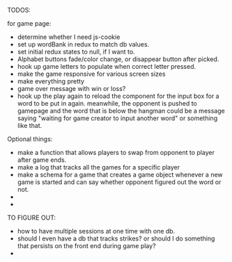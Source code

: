 TODOS:

for game page:

- determine whether I need js-cookie
- set up wordBank in redux to match db values.
- set initial redux states to null, if I want to.
- Alphabet buttons fade/color change, or disappear button after picked.
- hook up game letters to populate when correct letter pressed.
- make the game responsive for various screen sizes
- make everything pretty
- game over message with win or loss?
- hook up the play again to reload the component for the input box for a word to be put in again. meanwhile, the opponent is pushed to gamepage and the word that is below the hangman could be a message saying "waiting for game creator to input another word" or something like that.

Optional things:

- make a function that allows players to swap from opponent to player after game ends.
- make a log that tracks all the games for a specific player
- make a schema for a game that creates a game object whenever a new game is started and can say whether opponent figured out the word or not.
-
-

TO FIGURE OUT:

- how to have multiple sessions at one time with one db.
- should I even have a db that tracks strikes? or should I do something that persists on the front end during game play?
-
